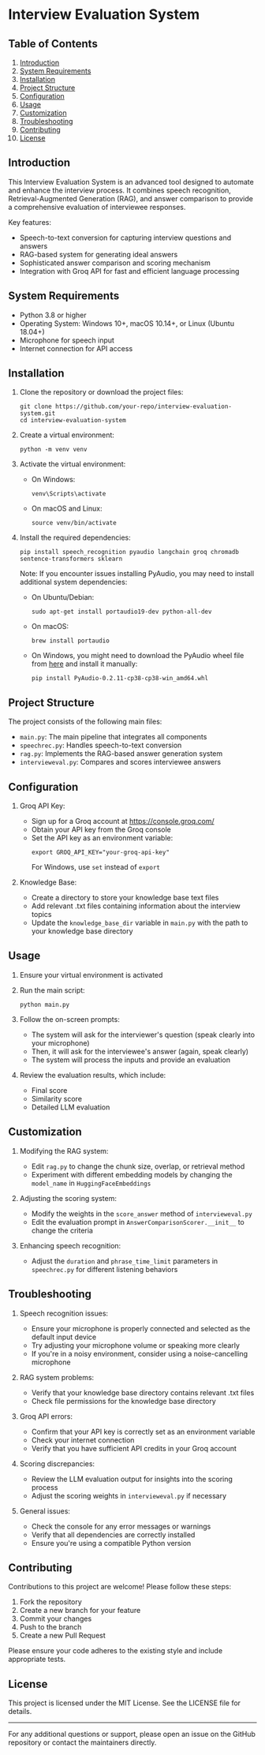 # Interview Evaluation System

## Table of Contents
1. [Introduction](#introduction)
2. [System Requirements](#system-requirements)
3. [Installation](#installation)
4. [Project Structure](#project-structure)
5. [Configuration](#configuration)
6. [Usage](#usage)
7. [Customization](#customization)
8. [Troubleshooting](#troubleshooting)
9. [Contributing](#contributing)
10. [License](#license)

## Introduction

This Interview Evaluation System is an advanced tool designed to automate and enhance the interview process. It combines speech recognition, Retrieval-Augmented Generation (RAG), and answer comparison to provide a comprehensive evaluation of interviewee responses.

Key features:
- Speech-to-text conversion for capturing interview questions and answers
- RAG-based system for generating ideal answers
- Sophisticated answer comparison and scoring mechanism
- Integration with Groq API for fast and efficient language processing

## System Requirements

- Python 3.8 or higher
- Operating System: Windows 10+, macOS 10.14+, or Linux (Ubuntu 18.04+)
- Microphone for speech input
- Internet connection for API access

## Installation

1. Clone the repository or download the project files:
   ```
   git clone https://github.com/your-repo/interview-evaluation-system.git
   cd interview-evaluation-system
   ```

2. Create a virtual environment:
   ```
   python -m venv venv
   ```

3. Activate the virtual environment:
   - On Windows:
     ```
     venv\Scripts\activate
     ```
   - On macOS and Linux:
     ```
     source venv/bin/activate
     ```

4. Install the required dependencies:
   ```
   pip install speech_recognition pyaudio langchain groq chromadb sentence-transformers sklearn
   ```

   Note: If you encounter issues installing PyAudio, you may need to install additional system dependencies:
   - On Ubuntu/Debian:
     ```
     sudo apt-get install portaudio19-dev python-all-dev
     ```
   - On macOS:
     ```
     brew install portaudio
     ```
   - On Windows, you might need to download the PyAudio wheel file from [here](https://www.lfd.uci.edu/~gohlke/pythonlibs/#pyaudio) and install it manually:
     ```
     pip install PyAudio-0.2.11-cp38-cp38-win_amd64.whl
     ```

## Project Structure

The project consists of the following main files:

- `main.py`: The main pipeline that integrates all components
- `speechrec.py`: Handles speech-to-text conversion
- `rag.py`: Implements the RAG-based answer generation system
- `intervieweval.py`: Compares and scores interviewee answers

## Configuration

1. Groq API Key:
   - Sign up for a Groq account at https://console.groq.com/
   - Obtain your API key from the Groq console
   - Set the API key as an environment variable:
     ```
     export GROQ_API_KEY="your-groq-api-key"
     ```
     For Windows, use `set` instead of `export`

2. Knowledge Base:
   - Create a directory to store your knowledge base text files
   - Add relevant .txt files containing information about the interview topics
   - Update the `knowledge_base_dir` variable in `main.py` with the path to your knowledge base directory

## Usage

1. Ensure your virtual environment is activated

2. Run the main script:
   ```
   python main.py
   ```

3. Follow the on-screen prompts:
   - The system will ask for the interviewer's question (speak clearly into your microphone)
   - Then, it will ask for the interviewee's answer (again, speak clearly)
   - The system will process the inputs and provide an evaluation

4. Review the evaluation results, which include:
   - Final score
   - Similarity score
   - Detailed LLM evaluation

## Customization

1. Modifying the RAG system:
   - Edit `rag.py` to change the chunk size, overlap, or retrieval method
   - Experiment with different embedding models by changing the `model_name` in `HuggingFaceEmbeddings`

2. Adjusting the scoring system:
   - Modify the weights in the `score_answer` method of `intervieweval.py`
   - Edit the evaluation prompt in `AnswerComparisonScorer.__init__` to change the criteria

3. Enhancing speech recognition:
   - Adjust the `duration` and `phrase_time_limit` parameters in `speechrec.py` for different listening behaviors

## Troubleshooting

1. Speech recognition issues:
   - Ensure your microphone is properly connected and selected as the default input device
   - Try adjusting your microphone volume or speaking more clearly
   - If you're in a noisy environment, consider using a noise-cancelling microphone

2. RAG system problems:
   - Verify that your knowledge base directory contains relevant .txt files
   - Check file permissions for the knowledge base directory

3. Groq API errors:
   - Confirm that your API key is correctly set as an environment variable
   - Check your internet connection
   - Verify that you have sufficient API credits in your Groq account

4. Scoring discrepancies:
   - Review the LLM evaluation output for insights into the scoring process
   - Adjust the scoring weights in `intervieweval.py` if necessary

5. General issues:
   - Check the console for any error messages or warnings
   - Verify that all dependencies are correctly installed
   - Ensure you're using a compatible Python version

## Contributing

Contributions to this project are welcome! Please follow these steps:

1. Fork the repository
2. Create a new branch for your feature
3. Commit your changes
4. Push to the branch
5. Create a new Pull Request

Please ensure your code adheres to the existing style and include appropriate tests.

## License

This project is licensed under the MIT License. See the LICENSE file for details.

---

For any additional questions or support, please open an issue on the GitHub repository or contact the maintainers directly.
